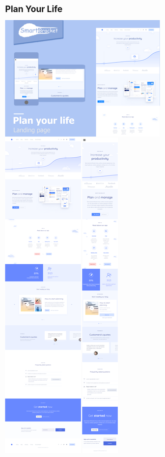 # Plan Your Life

![alt text](screenshots/page.png "Page screen")
![alt text](screenshots/page-comp.png "Page screen")
![alt text](screenshots/page-tel.png "Page screen")
